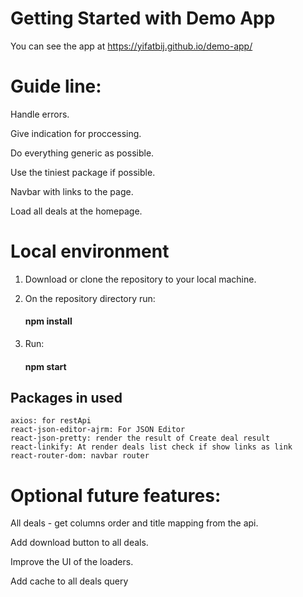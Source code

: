 # Getting Started with Demo App

You can see the app at https://yifatbij.github.io/demo-app/

# Guide line:

Handle errors.

Give indication for proccessing.

Do everything generic as possible.

Use the tiniest package if possible.

Navbar with links to the page.

Load all deals at the homepage.

# Local environment
1. Download or clone the repository to your local machine.

2. On the repository directory run: 

   #### npm install 

3. Run: 

   #### npm start



## Packages in used

    axios: for restApi
    react-json-editor-ajrm: For JSON Editor
    react-json-pretty: render the result of Create deal result
    react-linkify: At render deals list check if show links as link
    react-router-dom: navbar router

# Optional future features:
All deals - get columns order and title mapping from the api.

Add download button to all deals.

Improve the UI of the loaders.

Add cache to all deals query
